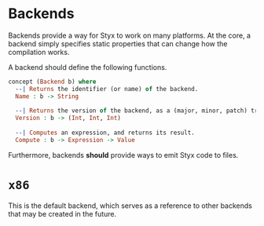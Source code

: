 Backends
========

Backends provide a way for Styx to work on many platforms. At the core, a backend simply specifies static properties that can change how the compilation works.

A backend should define the following functions.

```idris
concept (Backend b) where
  --| Returns the identifier (or name) of the backend.
  Name : b -> String
  
  --| Returns the version of the backend, as a (major, minor, patch) triple.
  Version : b -> (Int, Int, Int)
  
  --| Computes an expression, and returns its result.
  Compute : b -> Expression -> Value
```

Furthermore, backends **should** provide ways to emit Styx code to files.

# `x86`
This is the default backend, which serves as a reference to other backends that may be created in the future.